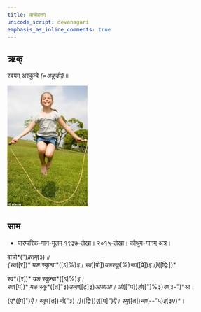```yaml
---
title: वाचोव्रतम्  
unicode_script: devanagari  
emphasis_as_inline_comments: true
---   
```


## ऋक्

स्वयम् अस्कुन्वे *(=अकूर्दम्)*॥

![](../../images/mood/skipping-happy.jpg)

## साम

- पारम्परिक-गान-मूलम् [१९३७-लेखा](https://archive.org/stream/sAmaveda-jaiminIya-paravastu-paramparA-docs/sAmaveda-paravastu-1937#page/n9/mode/1up&sa=D&ust=1542425956418000)। [२०१५-लेखा](https://archive.org/stream/sAmaveda-jaiminIya-paravastu-paramparA-docs/VIVAAHA%20UPANAYANA%20SAAMAANI#page/n3/mode/1up&sa=D&ust=1542425956418000)। कौथुम-गानम् [अत्र](https://archive.org/details/SamaVedaSanhitaWithSayanabhashyaVolume2SatyavrataSamasrami1876bis_201804/page/n519&sa=D&ust=1542425956419000)।
<div class="audioEmbed"  caption="रामानुजार्यः 1974 " src="https://archive
.org/download/jaiminIya-sAma-gAna-paravastu-tradition-rAmAnuja/vAchovratam.mp3"></div>
<div class="audioEmbed"  caption="गोपालार्यः 2015  " src="https://archive
.org/download/jaiminIya-sAma-gAna-paravastu-tradition-gopAla-2015/vAchovratam.mp3"></div>
<div class="audioEmbed"  caption="गोपालपवनयोर् अनुवचनम् 2015  " src="https://archive
.org/download/jaiminIya-sAma-gAna-paravastu-tradition-anuvachanam-gopAla-pavana-2015/vAchovratam.mp3"></div>

वाचो*(")*व्रतम्*(३)*॥  
{स्व*([र])* यङ स्कुन्वा*([ऽ]%)*इ। स्व*([पो])*यङस्कू*(%)*न्वा*([प्रे])*इ।}*([द्वि:])*

स्व*([र])* यङ स्कुन्वा*([ऽ]%)*इ।  
स्व*([प])* यङ स्कू*([त]"३)*उन्वा*([टृ]३)*आआआ। औ*(["प])*हो*(["]%३)*वा*(३-")*आ।

{ए*([प]")*ऎ। स्कु*([त])*न्वे*("३)*।}*([द्विः])*ए*([प]")*ऎ। स्यु*([त])*न्वा*(--"५)*इ*(३v)*।